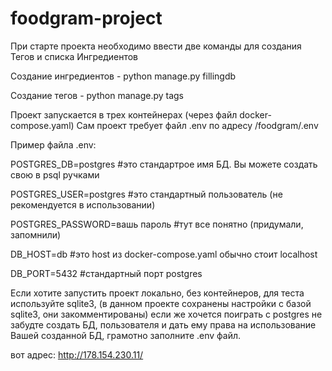 # foodgram-project

При старте проекта необходимо ввести две команды для создания Тегов и списка Ингредиентов

Создание ингредиентов - python manage.py fillingdb

Создание тегов - python manage.py tags

Проект запускается в трех контейнерах (через файл docker-compose.yaml)
Сам проект требует файл .env по адресу /foodgram/.env


Пример файла .env:

POSTGRES_DB=postgres          #это стандартрое имя БД. Вы можете создать свою в psql ручками

POSTGRES_USER=postgres        #это стандартный пользователь (не рекомендуется в использовании)

POSTGRES_PASSWORD=вашь пароль #тут все понятно (придумали, запомнили)

DB_HOST=db                    #это host из docker-compose.yaml обычно стоит localhost

DB_PORT=5432                  #стандартный порт postgres


Если хотите запустить проект локально, без контейнеров, для теста используйте sqlite3, (в данном проекте сохранены
настройки с базой sqlite3, они закомментированы)
если же хочется поиграть с postgres не забудте создать БД, пользователя и дать ему права на 
использование Вашей созданной БД, грамотно заполните .env файл.

вот адрес: http://178.154.230.11/
